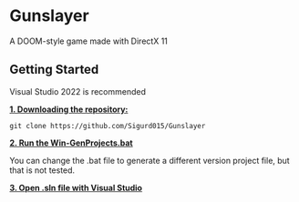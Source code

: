 # Gunslayer

A DOOM-style game made with DirectX 11

## Getting Started

Visual Studio 2022 is recommended

<ins>**1. Downloading the repository:**</ins>

```
git clone https://github.com/Sigurd015/Gunslayer
```

<ins>**2. Run the [Win-GenProjects.bat](https://github.com/Sigurd015/Gunslayer/blob/main/Win-GenProjects.bat)**</ins>

You can change the .bat file to generate a different version project file, but that is not tested.

<ins>**3. Open .sln file with Visual Studio**</ins>
